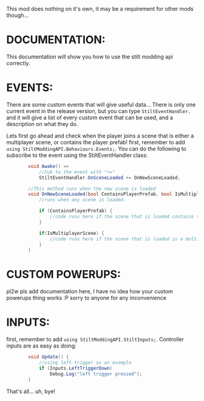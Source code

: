 This mod does nothing on it's own, it may be a requirement for other mods though...

# DOCUMENTATION:
This documentation will show you how to use the stilt modding api correctly.

# EVENTS:
There are some custom events that will give useful data...
There is only one current event in the release version, but you can type `StiltEventHandler.` and it will give a list of every custom event that can be used, and a description on what they do.

Lets first go ahead and check when the player joins a scene that is either a multiplayer scene, or contains the player prefab!
first, remember to add `using StiltModdingAPI.Behaviours.Events;`.
You can do the following to subscribe to the event using the StiltEventHandler class:
```CS
        void Awake() =>
            //Sub to the event with "+="
            StiltEventHandler.OnSceneLoaded += OnNewSceneLoaded;

        //This method runs when the new scene is loaded
        void OnNewSceneLoaded(bool ContainsPlayerPrefab, bool IsMultiplayerScene) {
            //runs when any scene is loaded.

            if (ContainsPlayerPrefab) {
                //code runs here if the scene that is loaded contains the player prefab. This should be used for scenes that require button inputs or for opening a menu on your hand.
            }

            if(IsMultiplayerScene) {
                //code runs here if the scene that is loaded is a multiplayer scene.
            }
        }
```

# CUSTOM POWERUPS:
pl2w pls add documentation here, I have no idea how your custom powerups thing works :P
sorry to anyone for any inconvenience

# INPUTS:
first, remember to add `using StiltModdingAPI.StiltInputs;`.
Controller inputs are as easy as doing:
```CS
        void Update() {
            //using left trigger as an example
            if (Inputs.LeftTriggerDown)
                Debug.Log("left trigger pressed");
        }
```
That's all... uh, bye!
